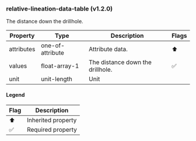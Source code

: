 ### relative-lineation-data-table (v1.2.0)
The distance down the drillhole.

| Property | Type | Description | Flags |
|---|---|---|---|
| attributes | one-of-attribute | Attribute data. | ⬆️ |
| values | float-array-1 | The distance down the drillhole. | ✅ |
| unit | unit-length | Unit |  |


#### Legend

| Flag | Description |
| --- | --- |
| ⬆️ | Inherited property |
| ✅ | Required property |

